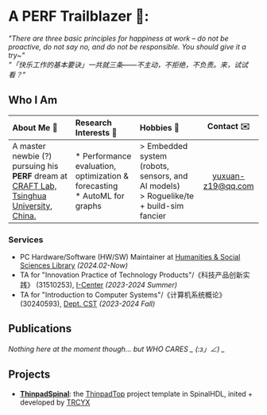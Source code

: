 # A PERF Trailblazer 🌠:

_"There are three basic principles for happiness at work – do not be proactive, do not say no, and do not be responsible. You should give it a try~"_  
_"「快乐工作的基本要诀」一共就三条——不主动，不拒绝，不负责。来，试试看？"_

## Who I Am

|About Me :beginner:|Research Interests :microscope:|Hobbies :wrench:|Contact :envelope:|
|:-|:-|:-|:-:|
|A master newbie (?) pursuing his **PERF** dream at [CRAFT Lab, Tsinghua University, China.](https://craft.cs.tsinghua.edu.cn/) | * Performance evaluation, optimization & forecasting </br> * AutoML for graphs | > Embedded system (robots, sensors, and AI models) </br> > Roguelike/te + build-sim fancier |[yuxuan-z19@qq.com](mailto:yuxuan-z19@qq.com)|

### Services

- PC Hardware/Software (HW/SW) Maintainer at [Humanities & Social Sciences Library](https://lib.tsinghua.edu.cn/hs/) _(2024.02-Now)_
- TA for "Innovation Practice of Technology Products"/《科技产品创新实践》 (31510253), [I-Center](https://www.icenter.tsinghua.edu.cn/)  _(2023-2024 Summer)_
- TA for "Introduction to Computer Systems"/《计算机系统概论》 (30240593), [Dept. CST](https://www.cs.tsinghua.edu.cn/) _(2023-2024 Fall)_

## Publications

*Nothing here at the moment though... but WHO CARES _ (:з」∠) _*

## Projects

- **[ThinpadSpinal](https://github.com/thu-cs-lab/ThinpadSpinal)**: the [ThinpadTop](https://github.com/thu-cs-lab/thinpad_top) project template in SpinalHDL, inited + developed by [TRCYX](https://github.com/TRCYX)
